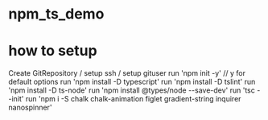 # npm_ts_demo

# how to setup
Create GitRepository / setup ssh / setup gituser
run 'npm init -y' // y for default options
run 'npm install -D typescript'
run 'npm install -D tslint'
run 'npm install -D ts-node'
run 'npm install @types/node --save-dev'
run 'tsc --init'
run 'npm i -S chalk chalk-animation figlet gradient-string inquirer nanospinner'